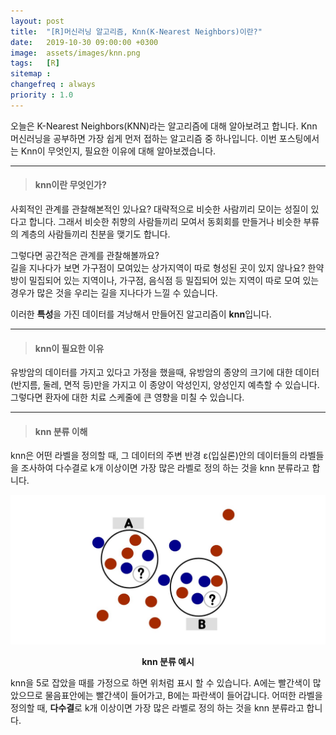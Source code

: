 ```yaml
---
layout: post
title:  "[R]머신러닝 알고리즘, Knn(K-Nearest Neighbors)이란?"
date:   2019-10-30 09:00:00 +0300
image:  assets/images/knn.png
tags:   [R]
sitemap :
changefreq : always
priority : 1.0
---
```



오늘은 K-Nearest Neighbors(KNN)라는 알고리즘에 대해 알아보려고 합니다. Knn 머신러닝을 공부하면 가장 쉽게 먼저 접하는 알고리즘 중 하나입니다. 이번 포스팅에서는 Knn이 무엇인지, 필요한 이유에 대해 알아보겠습니다.  

-------

> #### knn이란 무엇인가?  

사회적인 관계를 관찰해본적인 있나요? 대략적으로 비슷한 사람끼리 모이는 성질이 있다고 합니다. 그래서 비슷한 취향의 사람들끼리 모여서 동회회를 만들거나 비슷한 부류의 계층의 사람들끼리 친분을 맺기도 합니다.  

그렇다면 공간적은 관계를 관찰해볼까요?  
길을 지나다가 보면 가구점이 모여있는 상가지역이 따로 형성된 곳이 있지 않나요? 한약방이 밀집되어 있는 지역이나, 가구점, 음식점 등 밀집되어 있는 지역이 따로 모여 있는 경우가 많은 것을 우리는 길을 지나다가 느낄 수 있습니다.  

이러한 **특성**을 가진 데이터를 겨낭해서 만들어진 알고리즘이 **knn**입니다.  

-------

> #### knn이 필요한 이유

유방암의 데이터를 가지고 있다고 가정을 했을때, 유방암의 종양의 크기에 대한 데이터(반지름, 둘레, 면적 등)만을 가지고 이 종양이 악성인지, 양성인지 예측할 수 있습니다. 그렇다면 환자에 대한 치료 스케줄에 큰 영향을 미칠 수 있습니다.

-------


> #### knn 분류 이해

knn은 어떤 라벨을 정의할 때, 그 데이터의 주변 반경 ε(입실론)안의 데이터들의 라벨들을 조사하여 다수결로 k개 이상이면 가장 많은 라벨로 정의 하는 것을 knn 분류라고 합니다.  


<center><img src="../assets//images/knn.png" ></center>  

**<center>knn 분류 예시</center>**

knn을 5로 잡았을 때를 가정으로 하면 위처럼 표시 할 수 있습니다. A에는 빨간색이 많았으므로 물음표안에는 빨간색이 들어가고, B에는 파란색이 들어갑니다. 어떠한 라벨을 정의할 때, **다수결**로 k개 이상이면 가장 많은 라벨로 정의 하는 것을 knn 분류라고 합니다.  








